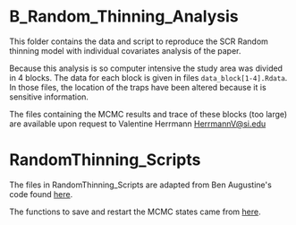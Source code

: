 # B_Random_Thinning_Analysis

This folder contains the data and script to reproduce the SCR Random thinning model with individual covariates analysis of the paper.

Because this analysis is so computer intensive the study area was divided in 4 blocks. The data for each block is given in files `data_block[1-4].Rdata`. In those files, the location of the traps have been altered because it is sensitive information. 

The files containing the MCMC results and trace of these blocks (too large) are available upon request to Valentine Herrmann HerrmannV@si.edu


# RandomThinning_Scripts

The files in RandomThinning_Scripts are adapted from Ben Augustine's code found [here](https://github.com/benaug/RandomThinIDCov).

The functions to save and restart the MCMC states came from [here](http://danielturek.github.io/public/restartingMCMC/restartingMCMC.html).
